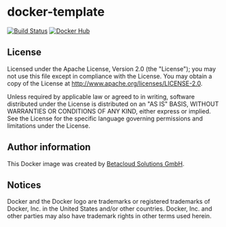 # docker-template

[![Build Status](https://travis-ci.org/osism/docker-template.svg?branch=master)](https://travis-ci.org/osism/docker-template)
[![Docker Hub](https://img.shields.io/badge/Docker%20Hub-osism%2Ftemplate-blue.svg)](https://hub.docker.com/r/osism/template/)

License
-------

Licensed under the Apache License, Version 2.0 (the "License");
you may not use this file except in compliance with the License.
You may obtain a copy of the License at http://www.apache.org/licenses/LICENSE-2.0.

Unless required by applicable law or agreed to in writing, software
distributed under the License is distributed on an "AS IS" BASIS,
WITHOUT WARRANTIES OR CONDITIONS OF ANY KIND, either express or implied.
See the License for the specific language governing permissions and
limitations under the License.

Author information
------------------

This Docker image was created by [Betacloud Solutions GmbH](https://www.betacloud-solutions.de).

Notices
-------

Docker and the Docker logo are trademarks or registered trademarks of Docker, Inc. in the
United States and/or other countries. Docker, Inc. and other parties may also have trademark
rights in other terms used herein.

